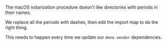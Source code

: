 The macOS notarization procedure doesn't like directories with periods in their names.

We replace all the periods with dashes, then edit the import map to do the right thing.

This needs to happen every time we update our `deno vendor` dependencies.
